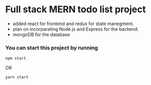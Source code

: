 # Full stack MERN todo list project

* added react for frontend and redux for state manegment.
* plan on incorparating Node.js and Express for the backend.
* mongoDB for the database


### You can start this project by running

```shell
npm start
```

OR

```shell
yarn start
```